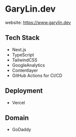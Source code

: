 # GaryLin.dev

website: https://www.garylin.dev

## Tech Stack

-   Next.js
-   TypeScript
-   TailwindCSS
-   GoogleAnalytics
-   Contentlayer
-   GitHub Actions for CI/CD

## Deployment

-   Vercel

## Domain

-   GoDaddy
